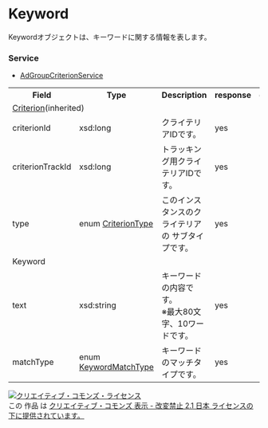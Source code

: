 # Keyword
Keywordオブジェクトは、キーワードに関する情報を表します。

### Service
+ [AdGroupCriterionService](../services/AdGroupCriterionService.md)

<table>
 <tr>
  <th>Field</th>
  <th>Type</th>
  <th>Description</th>
  <th>response</th>
  <th>get</th>
  <th>add</th>
  <th>set</th>
  <th>remove</th>
 </tr>
 <tr>
  <td colspan="8"><a href="./Criterion.md">Criterion</a>(inherited)</td>
 </tr>
 <tr>
  <td>criterionId</td>
  <td>xsd:long</td>
  <td>クライテリアIDです。</td>
  <td>yes</td>
  <td>-</td>
  <td>-</td>
  <td>Requirement<br><i>NotUpdatable</i></td>
  <td>Requirement<br><i>NotUpdatable</i></td>
 </tr>
 <tr>
  <td>criterionTrackId</td>
  <td>xsd:long</td>
  <td>トラッキング用クライテリアIDです。</td>
  <td>yes</td>
  <td>-</td>
  <td>-</td>
  <td>-</td>
  <td>-</td>
 </tr>
 <tr>
  <td>type</td>
  <td>enum <a href="./CriterionType.md">CriterionType</a></td>
  <td>このインスタンスのクライテリアの サブタイプです。</td>
  <td>yes</td>
  <td>-</td>
  <td>Requirement</td>
  <td>Requirement<br><i>NotUpdatable</i></td>
  <td>Requirement<br><i>NotUpdatable</i></td>
 </tr>
 <tr>
  <td colspan="8">Keyword</td>
 </tr>
 <tr>
  <td>text</td>
  <td>xsd:string</td>
  <td>キーワードの内容です。<br>※最大80文字、10ワードです。</td>
  <td>yes</td>
  <td>-</td>
  <td>Requirement</td>
  <td>-</td>
  <td>-</td>
 </tr>
 <tr>
  <td>matchType</td>
  <td>enum <a href="./KeywordMatchType.md">KeywordMatchType</a></td>
  <td>キーワードのマッチタイプです。</td>
  <td>yes</td>
  <td>-</td>
  <td>Requirement</td>
  <td>-</td>
  <td>-</td>
 </tr>
</table>

<a rel="license" href="http://creativecommons.org/licenses/by-nd/2.1/jp/"><img alt="クリエイティブ・コモンズ・ライセンス" style="border-width:0" src="https://i.creativecommons.org/l/by-nd/2.1/jp/88x31.png" /></a><br />この 作品 は <a rel="license" href="http://creativecommons.org/licenses/by-nd/2.1/jp/">クリエイティブ・コモンズ 表示 - 改変禁止 2.1 日本 ライセンスの下に提供されています。</a>

